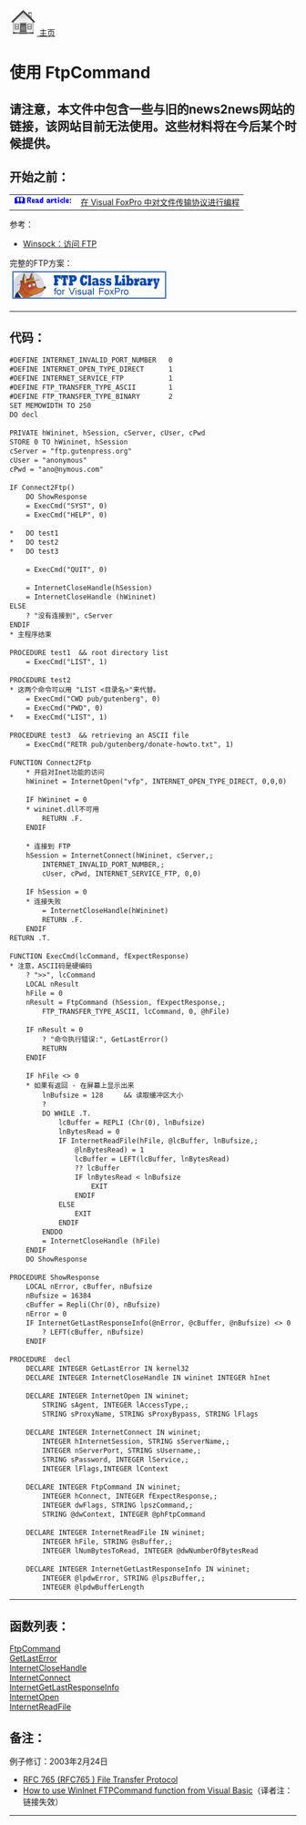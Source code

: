 [<img src="../images/home.png"> 主页 ](https://github.com/VFP9/Win32API)  

# 使用 FtpCommand

## 请注意，本文件中包含一些与旧的news2news网站的链接，该网站目前无法使用。这些材料将在今后某个时候提供。


## 开始之前：
<!-- Anatoliy -->
<table cellspacing=3 cellpadding=0 border=0><tr><td valign=top><img src="../images/readarticle.gif" border=0></td><td valign=top class=fdescr><a href="?article=3">在 Visual FoxPro 中对文件传输协议进行编程</a></td></tr></table>  

 
参考：

* [Winsock：访问 FTP](sample_386.md)  
<!-- Anatoliy -->
完整的FTP方案：  
<a href="http://www.news2news.com/vfp/?solution=1&src=x59"><img src="../images/ftplib_270_48.jpg" width=270 height=48 border=0  vspace=5 hspace=5 alt="下载 FTP 类库"></a>  
 
  
***  


## 代码：
```foxpro  
#DEFINE INTERNET_INVALID_PORT_NUMBER   0
#DEFINE INTERNET_OPEN_TYPE_DIRECT      1
#DEFINE INTERNET_SERVICE_FTP           1
#DEFINE FTP_TRANSFER_TYPE_ASCII        1
#DEFINE FTP_TRANSFER_TYPE_BINARY       2
SET MEMOWIDTH TO 250
DO decl

PRIVATE hWininet, hSession, cServer, cUser, cPwd
STORE 0 TO hWininet, hSession
cServer = "ftp.gutenpress.org"
cUser = "anonymous"
cPwd = "ano@nymous.com"

IF Connect2Ftp()
	DO ShowResponse
	= ExecCmd("SYST", 0)
	= ExecCmd("HELP", 0)

*	DO test1
*	DO test2
*	DO test3
	
	= ExecCmd("QUIT", 0)

	= InternetCloseHandle(hSession)
	= InternetCloseHandle (hWininet)
ELSE
	? "没有连接到", cServer
ENDIF
* 主程序结束

PROCEDURE test1  && root directory list
	= ExecCmd("LIST", 1)

PROCEDURE test2
* 这两个命令可以用 "LIST <目录名>"来代替。
	= ExecCmd("CWD pub/gutenberg", 0)
	= ExecCmd("PWD", 0)
*	= ExecCmd("LIST", 1)

PROCEDURE test3  && retrieving an ASCII file
	= ExecCmd("RETR pub/gutenberg/donate-howto.txt", 1)

FUNCTION Connect2Ftp
	* 开启对Inet功能的访问
	hWininet = InternetOpen("vfp", INTERNET_OPEN_TYPE_DIRECT, 0,0,0)

	IF hWininet = 0
	* wininet.dll不可用
		RETURN .F.
	ENDIF

	* 连接到 FTP
	hSession = InternetConnect(hWininet, cServer,;
		INTERNET_INVALID_PORT_NUMBER,;
		cUser, cPwd, INTERNET_SERVICE_FTP, 0,0)

	IF hSession = 0
	* 连接失败
		= InternetCloseHandle(hWininet)
		RETURN .F.
	ENDIF
RETURN .T.

FUNCTION ExecCmd(lcCommand, fExpectResponse)
* 注意，ASCII码是硬编码
	? ">>", lcCommand
	LOCAL nResult
	hFile = 0
	nResult = FtpCommand (hSession, fExpectResponse,;
		FTP_TRANSFER_TYPE_ASCII, lcCommand, 0, @hFile)

	IF nResult = 0
		? "命令执行错误:", GetLastError()
		RETURN
	ENDIF

	IF hFile <> 0
	* 如果有返回 - 在屏幕上显示出来
		lnBufsize = 128		&& 读取缓冲区大小
		?
		DO WHILE .T.
			lcBuffer = REPLI (Chr(0), lnBufsize)
			lnBytesRead = 0
			IF InternetReadFile(hFile, @lcBuffer, lnBufsize,;
				@lnBytesRead) = 1
				lcBuffer = LEFT(lcBuffer, lnBytesRead)
				?? lcBuffer
				IF lnBytesRead < lnBufsize
					EXIT
				ENDIF
			ELSE
				EXIT
			ENDIF
		ENDDO
		= InternetCloseHandle (hFile)
	ENDIF
	DO ShowResponse

PROCEDURE ShowResponse
	LOCAL nError, cBuffer, nBufsize
	nBufsize = 16384
	cBuffer = Repli(Chr(0), nBufsize)
	nError = 0
	IF InternetGetLastResponseInfo(@nError, @cBuffer, @nBufsize) <> 0
		? LEFT(cBuffer, nBufsize)
	ENDIF

PROCEDURE  decl
	DECLARE INTEGER GetLastError IN kernel32
	DECLARE INTEGER InternetCloseHandle IN wininet INTEGER hInet

	DECLARE INTEGER InternetOpen IN wininet;
		STRING sAgent, INTEGER lAccessType,;
		STRING sProxyName, STRING sProxyBypass, STRING lFlags

	DECLARE INTEGER InternetConnect IN wininet;
		INTEGER hInternetSession, STRING sServerName,;
		INTEGER nServerPort, STRING sUsername,;
		STRING sPassword, INTEGER lService,;
		INTEGER lFlags,INTEGER lContext

	DECLARE INTEGER FtpCommand IN wininet;
		INTEGER hConnect, INTEGER fExpectResponse,;
		INTEGER dwFlags, STRING lpszCommand,;
		STRING @dwContext, INTEGER @phFtpCommand

	DECLARE INTEGER InternetReadFile IN wininet;
		INTEGER hFile, STRING @sBuffer,;
		INTEGER lNumBytesToRead, INTEGER @dwNumberOfBytesRead

	DECLARE INTEGER InternetGetLastResponseInfo IN wininet;
		INTEGER @lpdwError, STRING @lpszBuffer,;
		INTEGER @lpdwBufferLength  
```  
***  


## 函数列表：
[FtpCommand](../libraries/wininet/FtpCommand.md)  
[GetLastError](../libraries/kernel32/GetLastError.md)  
[InternetCloseHandle](../libraries/wininet/InternetCloseHandle.md)  
[InternetConnect](../libraries/wininet/InternetConnect.md)  
[InternetGetLastResponseInfo](../libraries/wininet/InternetGetLastResponseInfo.md)  
[InternetOpen](../libraries/wininet/InternetOpen.md)  
[InternetReadFile](../libraries/wininet/InternetReadFile.md)  

## 备注：
例子修订：2003年2月24日  
  
* [RFC 765 (RFC765 ) File Transfer Protocol](http://www.faqs.org/rfcs/rfc765.html)  
* [How to use WinInet FTPCommand function from Visual Basic](http://www.planetsourcecode.com/vb/scripts/ShowCode.asp?txtCodeId=38947&lngWId=1)（译者注：链接失效）  

***  

